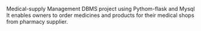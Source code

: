 Medical-supply Management DBMS project using Pythom-flask and Mysql
It enables owners to order medicines and products for their medical shops from pharmacy supplier.
